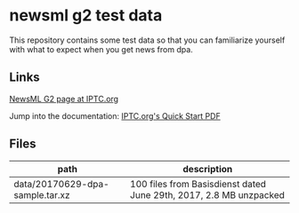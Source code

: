 # newsml g2 test data

This repository contains some test data so that you can familiarize yourself with
what to expect when you get news from dpa.

## Links


[NewsML G2 page at IPTC.org](https://iptc.org/standards/newsml-g2/)


Jump into the documentation: [IPTC.org's Quick Start PDF](https://www.iptc.org/std/NewsML-G2/latest/QuickStart-NewsML-G2-ItemBasics)

## Files

| path | description|
| ----- | ----------|
| data/20170629-dpa-sample.tar.xz | 100 files from Basisdienst dated June 29th, 2017, 2.8 MB unzpacked |




